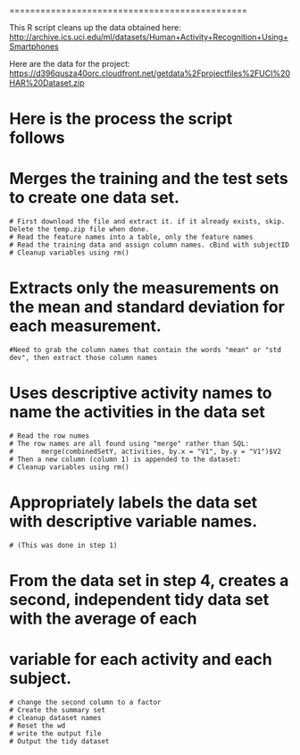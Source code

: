 ==============================================

This R script cleans up the data obtained here:
http://archive.ics.uci.edu/ml/datasets/Human+Activity+Recognition+Using+Smartphones

Here are the data for the project:
https://d396qusza40orc.cloudfront.net/getdata%2Fprojectfiles%2FUCI%20HAR%20Dataset.zip


Here is the process the script follows
======================================

# Merges the training and the test sets to create one data set.

    # First download the file and extract it. if it already exists, skip. Delete the temp.zip file when done.
    # Read the feature names into a table, only the feature names
    # Read the training data and assign column names. cBind with subjectID
    # Cleanup variables using rm()
    
# Extracts only the measurements on the mean and standard deviation for each measurement. 

    #Need to grab the column names that contain the words "mean" or "std dev", then extract those column names

# Uses descriptive activity names to name the activities in the data set

    # Read the row numes 
    # The row names are all found using "merge" rather than SQL: 
    #       merge(combinedSetY, activities, by.x = "V1", by.y = "V1")$V2
    # Then a new column (column 1) is appended to the dataset:
    # Cleanup variables using rm()
    
# Appropriately labels the data set with descriptive variable names. 

    # (This was done in step 1)


# From the data set in step 4, creates a second, independent tidy data set with the average of each 
#       variable for each activity and each subject.
   
    # change the second column to a factor
    # Create the summary set
    # cleanup dataset names
    # Reset the wd
    # write the output file
    # Output the tidy dataset
